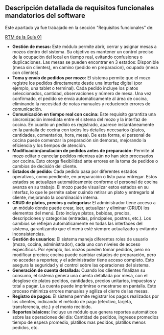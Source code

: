 ## Descripción detallada de requisitos funcionales mandatorios del software

Este apartado ya fue trabajado en la sección "Requisitos funcionales" de:

[RTM de la Guía 01](../../guide01/requisitos/rtm.md#Especificación-de-requisitos-de-software)

* **Gestión de mesas:** Este módulo permite abrir, cerrar y asignar mesas a mozos dentro del sistema. Su objetivo es mantener un control
preciso de la ocupación del local en tiempo real, evitando confusiones o duplicaciones. Las mesas se pueden encontrar en 3 estados:
Disponible (mesa sin clientes), en camino (pedido en preparacion), ocupado (mesa con clientes).
* **Toma y envío de pedidos por mozo:** El sistema permite que el mozo registre los pedidos directamente desde una interfaz digital
(por ejemplo, una tablet o terminal). Cada pedido incluye los platos seleccionados, cantidad, observaciones y número de mesa.
Una vez confirmado, el pedido se envía automáticamente al área de cocina, eliminando la necesidad de notas manuales y reduciendo
errores de comunicación.
* **Comunicación en tiempo real con cocina:** Este requisito garantiza una sincronización inmediata entre el sistema del mozo y la interfaz
de cocina. En cuanto un pedido es registrado, aparece instantáneamente en la pantalla de cocina con todos los detalles necesarios
(platos, cantidades, comentarios, hora, mesa). De esta forma, el personal de cocina puede comenzar la preparación sin demoras,
mejorando la eficiencia y los tiempos de atención.
* **Modificación/anulación de pedidos antes de preparación:** Permite al mozo editar o cancelar pedidos mientras aún no han sido
procesados por cocina. Esto otorga flexibilidad ante errores en la toma de pedidos o cambios de decisión del cliente.
* **Estados de pedido:** Cada pedido pasa por diferentes estados operativos, como pendiente, en preparación o listo para entregar.
Estos estados se actualizan automáticamente conforme el personal de cocina avanza en su trabajo. El mozo puede visualizar estos
estados en su interfaz, lo que le permite saber cuándo retirar un plato y entregarlo al cliente, mejorando la coordinación interna.
* **CRUD de platos, precios y categorías:** El administrador tiene acceso a un módulo donde puede crear, leer, actualizar y eliminar
(CRUD) los elementos del menú. Esto incluye platos, bebidas, precios, descripciones y categorías (entradas, principales, postres,
etc.). Los cambios se reflejan automáticamente en todas las interfaces del sistema, garantizando que el menú esté siempre actualizado
y evitando inconsistencias.
* **Gestión de usuarios:** El sistema maneja diferentes roles de usuario (mozo, cocina, administrador), cada uno con niveles de acceso
específicos. Por ejemplo, los mozos pueden tomar pedidos, pero no modificar precios; cocina puede cambiar estados de preparación,
pero no acceder a reportes; y el administrador tiene acceso completo. Esto asegura la seguridad y el control sobre las operaciones
del sistema.
* **Generación de cuenta detallada:** Cuando los clientes finalizan su consumo, el sistema genera una cuenta detallada por mesa, con el
desglose de platos pedidos, cantidades, precios unitarios, impuestos y total a pagar. La cuenta puede imprimirse o mostrarse en
pantalla. Este proceso minimiza errores manuales y agiliza el cierre de las mesas.
* **Registro de pagos:** El sistema permite registrar los pagos realizados por los clientes, indicando el método de pago (efectivo,
tarjeta, transferencia, etc.) y el monto recibido.
* **Reportes básicos:** Incluye un módulo que genera reportes automáticos sobre las operaciones del día: Cantidad de pedidos, ingresos promedios
tiempo de espera promedio, platillos mas pedidos, platillos menos pedidos, etc.
